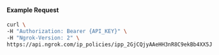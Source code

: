 
#### Example Request
```bash
curl \
-H "Authorization: Bearer {API_KEY}" \
-H "Ngrok-Version: 2" \
https://api.ngrok.com/ip_policies/ipp_2GjCQjyAAeHH3nR8C9ekBb4XX5J
